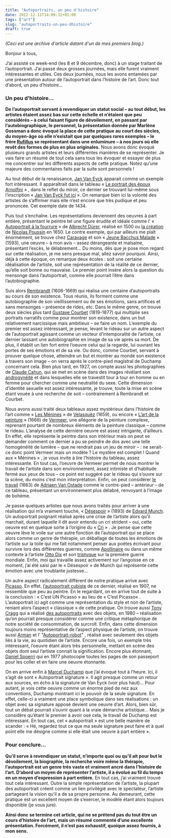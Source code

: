 ```yaml
---
title: "Autoportraits, un peu d'histoire"
date: 2012-12-11T14:09:32+01:00
tags: ["art"]
slug: "autoportraits-un-peu-dhistoire"
draft: true
---
```


*(Ceci est une archive d'article datant d'un de mes premiers blog.)*

Bonjour à tous,

J’ai assisté ce week-end (les 8 et 9 décembre, donc) à un stage traitant de l’autoportrait. J’ai passé deux grosses journées, mais elle furent vraiment intéressantes et utiles. Ces deux journées, nous les avons entamées par une présentation autour de l’autoportrait dans l’histoire de l’art. Donc tout d’abord, un peu d’histoire...

### Un peu d’histoire…

**De l’autoportrait servant à revendiquer un statut social – au tout début, les artistes étaient assez bas sur cette échelle et n’étaient que peu considérés – à celui faisant figure de dévoilement, en passant par l’autobiographique, le personnel, la présentation donnée par Marlène Gossman a donc évoqué la place de cette pratique au court des siècles, du moyen-âge où elle n’existait que par quelques rares exemples – le frère [Rufillus](https://www.e-periodica.ch/cntmng?pid=zak-003:1987:44::371) se représentant dans une enluminure – à nos jours où elle revêt des formes de plus en plus originales.** Nous avons donc évoqué plusieurs grands artistes et leurs différentes manières de se représenter. Je vais faire un résumé de tout cela sans tous les évoquer et essayer de plus me concentrer sur les différents aspects de cette pratique. Notez qu’une majeure des commentaires faits par la suite sont personnels !

Au tout début de la renaissance, [Jan Van Eyck](https://fr.wikipedia.org/wiki/Jan_van_Eyck) apparait comme un exemple fort intéressant. Il apparaîtrait dans le tableau « [Le portrait des époux Arnolfini](https://fr.wikipedia.org/wiki/Les_Époux_Arnolfini) » , dans le reflet du miroir, ce dernier se trouvant lui-même sous l’inscription « [Jan Van Eyck fut ici](https://fr.wikipedia.org/wiki/Les_Époux_Arnolfini#/media/Fichier:The_Arnolfini_Portrait,_détail_(6).jpg) ». On remarque bien ici la volonté des artistes de s’affirmer mais elle n’est encore que très pudique et peu prononcée. Cet exemple date de 1434.

Puis tout s’enchaîne. Les représentations deviennent des oeuvres à part entière, présentant le peintre tel une figure érudite et idéale comme l’ « [Autoportrait à la fourrure](https://fr.wikipedia.org/wiki/Autoportrait_(Dürer,_Munich)#/media/Fichier:Durer_selfporitrait.jpg) » de [Albrecht Dürer](https://fr.wikipedia.org/wiki/Albrecht_Dürer), réalisé en 1500 ou [la création](https://petitegalerie.louvre.fr/sites/default/files/styles/slider_oeuvre/public/CAT13_AD100891_0.jpg?itok=EbNQt1ks) de [Nicolas Poussin](https://fr.wikipedia.org/wiki/Nicolas_Poussin) en 1650. Le contre exemple, qui par ailleurs me plaît énormément, se trouve chez [Caravage](https://fr.wikipedia.org/wiki/Le_Caravage) et son « [Jeune Bacchus Malade](https://fr.wikipedia.org/wiki/Le_Jeune_Bacchus_malade) » (1593), une oeuvre – à mon avis – assez dérangeante et malsaine, présentant l’excès, le délabrement… Du moins, dès que je pose mon regard sur cette réalisation, je me sens presque mal, allez savoir pourquoi. Ainsi, déjà à cette époque, on remarque deux écoles : soit une certaine idéalisation de l’artiste, soit une représentation de la réalité de ce dernier, qu’elle soit bonne ou mauvaise. Le premier point insère alors la question du mensonge dans l’autoportrait, comme elle pourrait l’être dans l’autobiographie.

Suis alors [Rembrandt](https://fr.wikipedia.org/wiki/Rembrandt) (1606-1669) qui réalisa une centaine d’autoportraits au cours de son existence. Tous réunis, ils forment comme une autobiographie de son vieillissement ou de ses émotions, sans artifices et sans mensonges – présence de rides, etc. Dans le même genre, on trouve deux siècles plus tard [Gustave Courbet](https://fr.wikipedia.org/wiki/Gustave_Courbet) (1819-1877) qui multiplie ses portraits narratifs comme pour montrer son existence, dans un but relativement narcissique mais ambitieux – se faire un nom. L’exemple du premier est assez intéressant, je pense, levant le rideau sur un autre aspect de l’autoportrait agissant comme un vecteur d’intemporalité de l’artiste, ce dernier laissant une autobiographie en image de sa vie après sa mort. De plus, il établit un lien fort entre l’oeuvre celui qui la regarde, lui ouvrant les portes de ses émotions et de sa vie. Ou donc, comme Courbet, servant à prouver quelque chose, atteindre un but et montrer au monde son existence à travers son image – on verra après le contre-pied magistral de Duchamp concernant cela. Bien plus tard, en 1927, on compte aussi les photographies de [Claude Cahun](https://fr.wikipedia.org/wiki/Claude_Cahun), qui se met en scène dans des images révélant son [androgynéité](https://www.boumbang.com/claude-cahun/) et dans lesquelles elle se travestit tour à tour en homme ou en femme pour chercher comme une neutralité du sexe. Cette dimension d’identité sexuelle est assez intéressante, je trouve, toute la mise en scène étant vouée à une recherche de soit – contrairement à Rembrandt et Courbet.

Nous avons aussi traité deux tableaux assez mystérieux dans l’histoire de l’art comme « [Les Ménines](https://fr.wikipedia.org/wiki/Les_Ménines) » de [Velasquèz](https://fr.wikipedia.org/wiki/Diego_Vélasquez) (1659), ou encore « [L’art de la peinture](https://fr.wikipedia.org/wiki/L%27Art_de_la_peinture) » (1666) de [Vermeer](https://fr.wikipedia.org/wiki/Johannes_Vermeer), une allégorie de la peinture complexe, reprenant pourtant de nombreux éléments de la peinture classique – comme le rideau. L’analyse de cette dernière oeuvre est assez intrigante, d’ailleurs. En effet, elle représente le peintre dans son intérieur mais on peut se demander comment ce dernier a pu se peindre de dos avec une telle homogénéité de lumière – que ne rendrait pas un jeu de miroir – : ne serait-ce donc point Vermeer mais un modèle ? Le mystère est complet ! Quand aux « Ménines » , je vous invite à lire l’histoire du tableau, assez intéressante. En tout cas, l’oeuvre de Vermeer permet de nous montrer le travail de l’artiste dans son environnement, assez intimiste et d’habitude fermé aux yeux de tous – ce point est suggéré par le rideau qui s’ouvre sur la scène, du moins c’est mon interprétation. Enfin, on peut considérer [le travail](https://upload.wikimedia.org/wikipedia/commons/a/a5/Adriaen_van_Ostade_-_Der_Maler_in_seiner_Werkstatt_-_1663.jpeg) (1663) de [Adriaen Van Ostade](https://fr.wikipedia.org/wiki/Adriaen_van_Ostade) comme le contre-pied – antérieur – de ce tableau, présentant un environnement plus délabré, renvoyant à l’image de bohème.

Je passe quelques artistes que nous avons traités pour arriver à une réalisation qui m’a vraiment touché, « [Désespoir](https://upload.wikimedia.org/wikipedia/commons/6/61/Edvard_Munch_-_Despair_%281894%29.jpg) » (1893) de [Edvard Munch](https://fr.wikipedia.org/wiki/Edvard_Munch). Un autoportrait poignant réalisé après une crise de l’artiste alors qu’il marchait, durant laquelle il dit avoir entendu un cri strident – oui, cette oeuvre est en quelque sorte à l’origine du « [Cri](https://fr.wikipedia.org/wiki/Le_Cri) » . Je pense que cette oeuvre lève le voile sur une autre fonction de l’autoportrait qui se place alors comme un genre de thérapie, un déballage de toutes les émotions de l’artiste sur la toile qui me fait notamment penser aux poètes écrivant pour survivre lors des différentes guerres, comme [Apollinaire](https://fr.wikipedia.org/wiki/Guillaume_Apollinaire) ou dans un même contexte à l’artiste [Otto Dix](https://fr.wikipedia.org/wiki/Otto_Dix) et son [triptyque](https://cdn.radiofrance.fr/s3/cruiser-production/2017/06/f839d380-ea1a-4900-8049-c4ac80a3d133/838_1_0.jpg) sur la première guerre mondiale. Enfin, moi qui travaille assez activement sur l’angoisse en ce moment, j’ai été saisi par le « Désespoir » de Munch qui représente cette émotion avec une troublante justesse…

Un autre aspect radicalement différent de notre pratique arrive avec [Picasso](https://fr.wikipedia.org/wiki/Pablo_Picasso). En effet, [l’autoportrait cubiste](https://image.jimcdn.com/app/cms/image/transf/dimension=730x10000:format=jpg/path/s33f4b296991f4cd1/image/i30810d9b442d098e/version/1555236131/pablo-picasso-autoportrait-à-la-mèche-1907.jpg) de ce dernier, réalisé en 1907, ne ressemble que peu au peintre. En le regardant, on en arrive tout de suite à la conclusion : « C’est UN Picasso » au lieu de « C’est Picasso« . L’autoportrait ici agit comme une représentation du style et non de l’artiste, reniant alors l’aspect « classique » de cette pratique. On trouve aussi [Tony Cragg](https://fr.wikipedia.org/wiki/Tony_Cragg) qui a réalisé [des autoportraits](https://www.centrepompidou.fr/fr/ressources/oeuvre/crELe6y) avec des objets, en 1980 –  réalisation qu’on pourrait presque considérer comme une critique métaphorique de notre société de consommation, de surcroît. Enfin, dans cette dimension toujours moins représentative de l’aspect physique de l’artiste, on trouve aussi [Arman](https://fr.wikipedia.org/wiki/Arman) et l’ "[Autoportrait-robot](https://www.biographie-peintre-analyse.com/2016/03/04/autoportrait-robot-arman/)" , réalisé avec seulement des objets liés à la vie, au quotidien de l’artiste. Encore une fois, un exemple très intéressant, l’oeuvre étant alors très personnelle, mettant en scène des objets dont seul l’artiste connait la signification. Encore plus étonnant, [Daniel Spoerri](https://fr.wikipedia.org/wiki/Daniel_Spoerri) qui en 1977 photocopie toutes les pages de son passeport pour les coller et en faire une oeuvre étonnante.

On en arrive enfin à [Marcel Duchamp](https://fr.wikipedia.org/wiki/Marcel_Duchamp) que j’ai évoqué tout à l’heure. Ici, il s’agit de sont « Autoportrait signature ». Il agit presque comme un retour aux sources, en écho à la signature de Van Eyck (voir plus haut)… Pour autant, je vois cette oeuvre comme un énorme pied de nez aux conventions, Duchamp montrant ici le pouvoir de la seule signature. En effet, celle-ci a vraiment une place symbolique dans ses réalisations : un objet avec sa signature apposé devient une oeuvre d’art. Alors, bien sûr, tout un débat pourrait s’ouvrir quant à la vraie démarche artistique… Mais je considère qu’étant le premier à avoir osé cela, le travail de Duchamp est intéressant. En tout cas, cet « autoportrait » est une belle manière de scander : « Hé, regardez tout ce que ma seule signature peut faire et à quel point elle me désigne comme si elle était une oeuvre à part entière ».

### Pour conclure…

**Qu’il serve à revendiquer un statut, n’importe quoi ou qu’il ait pour but le dévoilement, la biographie, la recherche voire même la thérapie, l’autoportrait est un genre très vaste et vraiment ancré dans l’histoire de l’art. D’abord un moyen de représenter l’artiste, il a évolué au fil du temps en un moyen d’expression à part entière.** En tout cas, j’ai vraiment trouvé tout cela intéressant. Outre la simple représentation de l’artiste, la plupart des autoportrait créent comme un lien privilégié avec le spectateur, l’artiste partageant la vision qu’il a de sa propre personne. Au demeurant, cette pratique est un excellent moyen de s’exercer, le modèle étant alors toujours disponible (je vous jure).

**Ainsi donc se termine cet article, qui ne se prétend pas du tout être un cours d’histoire de l’art, mais un résumé commenté d’une excellente présentation. Forcément, il n’est pas exhaustif, quoique assez fournis, à mon sens.**
